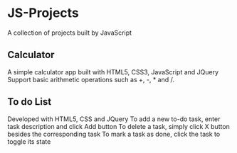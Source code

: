 # JS-Projects
A collection of projects built by JavaScript


## Calculator
A simple calculator app built with HTML5, CSS3, JavaScript and JQuery
Support basic arithmetic operations such as +, -, * and /. 

## To do List 
Developed with HTML5, CSS and JQuery
To add a new to-do task, enter task description and click Add button
To delete a task, simply click X button besides the corresponding task
To mark a task as done, click the task to toggle its state
